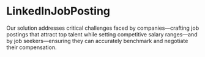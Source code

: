 # LinkedInJobPosting
Our solution addresses critical challenges faced by companies—crafting job postings that attract top talent while setting competitive salary ranges—and by job seekers—ensuring they can accurately benchmark and negotiate their compensation.
